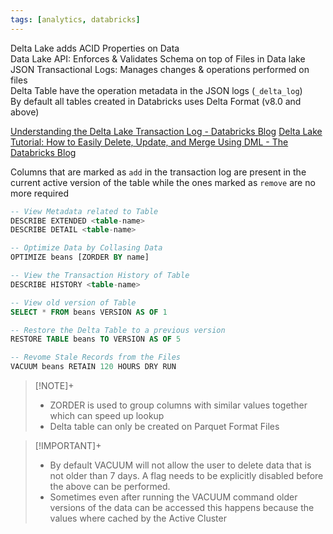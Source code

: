 ```yaml
---
tags: [analytics, databricks]
---
```


Delta Lake adds ACID Properties on Data  
Data Lake API: Enforces & Validates Schema on top of Files in Data lake  
JSON Transactional Logs: Manages changes & operations performed on files  
Delta Table have the operation metadata in the JSON logs (`_delta_log`)  
By default all tables created in Databricks uses Delta Format (v8.0 and above)

[Understanding the Delta Lake Transaction Log - Databricks Blog](https://databricks.com/blog/2019/08/21/diving-into-delta-lake-unpacking-the-transaction-log.html)
[Delta Lake Tutorial: How to Easily Delete, Update, and Merge Using DML - The Databricks Blog](https://databricks.com/blog/2020/09/29/diving-into-delta-lake-dml-internals-update-delete-merge.html)

Columns that are marked as `add` in the transaction log are present in the current active version of the table while the ones marked as `remove` are no more required

````sql
-- View Metadata related to Table
DESCRIBE EXTENDED <table-name>
DESCRIBE DETAIL <table-name>

-- Optimize Data by Collasing Data
OPTIMIZE beans [ZORDER BY name]

-- View the Transaction History of Table
DESCRIBE HISTORY <table-name>

-- View old version of Table
SELECT * FROM beans VERSION AS OF 1

-- Restore the Delta Table to a previous version
RESTORE TABLE beans TO VERSION AS OF 5

-- Revome Stale Records from the Files
VACUUM beans RETAIN 120 HOURS DRY RUN
````

 > [!NOTE]+
 > * ZORDER is used to group columns with similar values together which can speed up lookup
 > * Delta table can only be created on Parquet Format Files

 > [!IMPORTANT]+
 > * By default VACUUM will not allow the user to delete data that is not older than 7 days. A flag needs to be explicitly disabled before the above can be performed.
 > * Sometimes even after running the VACUUM command older versions of the data can be accessed this happens because the values where cached by the Active Cluster
